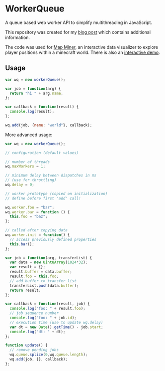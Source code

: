 # WorkerQueue

A queue based web worker API to simplify multithreading in JavaScript. 

This repository was created for my [blog post](http://heap.ch/blog/2016/02/04/workerQueue/) which contains additional information.

The code was used for [Map Miner](http://heapcraft.net/?p=mapminer), an interactive data visualizer to explore player positions within a minecraft world. There is also an [interactive demo](http://heapcraft.net/mapminerdemo/).

## Usage

```javascript
var wq = new workerQueue();

var job = function(arg) {
  return "hi " + arg.name;
};

var callback = function(result) {
  console.log(result);
};

wq.add(job, {name: "world"}, callback);

```

More advanced usage:

```javascript
var wq = new workerQueue();

// configuration (default values)

// number of threads
wq.maxWorkers = 1;

// minimum delay between dispatches in ms
// (use for throttling)
wq.delay = 0;

// worker prototype (copied on initialization)
// define before first 'add' call!

wq.worker.foo = "bar";
wq.worker.bar = function () {
  this.foo = "baz";
};

// called after copying data 
wq.worker.init = function() {
  // access previously defined properties
  this.bar();
};

var job = function(arg, transferList) {
  var data = new Uint8Array(1024*32);
  var result = {};
  result.buffer = data.buffer;
  result.foo = this.foo;
  // add buffer to transfer list
  transferList.push(data.buffer);
  return result;
};

var callback = function(result, job) {
  console.log("foo: " + result.foo);
  // job sequence number
  console.log("foo: " + job.id);
  // execution time (use to update wq.delay)
  var dt = new Date().getTime() - job.start;
  console.log("dt: " + dt);
};

function update() {
  // remove pending jobs
  wq.queue.splice(0,wq.queue.length);
  wq.add(job, {}, callback);
};
```



